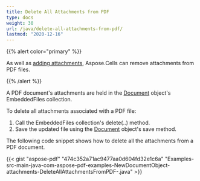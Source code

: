 ```yaml
---
title: Delete All Attachments from PDF
type: docs
weight: 30
url: /java/delete-all-attachments-from-pdf/
lastmod: "2020-12-16"
---
```


{{% alert color="primary" %}}

As well as [adding attachments](/pdf/java/add-attachment-to-pdf/), Aspose.Cells can remove attachments from PDF files.

{{% /alert %}}

A PDF document's attachments are held in the [Document](https://apireference.aspose.com/java/pdf/com.aspose.pdf/Document) object's EmbeddedFiles collection.

To delete all attachments associated with a PDF file:

1. Call the EmbeddedFiles collection's delete(..) method.
1. Save the updated file using the [Document](https://apireference.aspose.com/java/pdf/com.aspose.pdf/Document) object's save method.

The following code snippet shows how to delete all the attachments from a PDF document.

{{< gist "aspose-pdf" "474c352a71ac9477aa0d604fd32e1c6a" "Examples-src-main-java-com-aspose-pdf-examples-NewDocumentObject-attachments-DeleteAllAttachmentsFromPDF-.java" >}}
